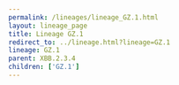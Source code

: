 ```yaml
---
permalink: /lineages/lineage_GZ.1.html
layout: lineage_page
title: Lineage GZ.1
redirect_to: ../lineage.html?lineage=GZ.1
lineage: GZ.1
parent: XBB.2.3.4
children: ['GZ.1']
---
```

